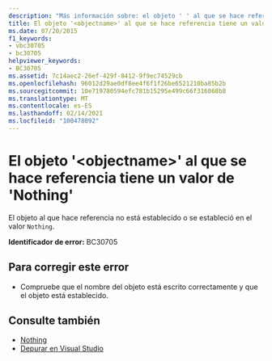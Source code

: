 ```yaml
---
description: "Más información sobre: el objeto ' ' al que se hace referencia <objectname> tiene un valor de ' Nothing '"
title: El objeto '<objectname>' al que se hace referencia tiene un valor de 'Nothing'
ms.date: 07/20/2015
f1_keywords:
- vbc30705
- bc30705
helpviewer_keywords:
- BC30705
ms.assetid: 7c14aec2-26ef-429f-8412-9f9ec74529cb
ms.openlocfilehash: 96012d29ae0df8ee4f6f1f26be6521210ba85b2b
ms.sourcegitcommit: 10e719780594efc781b15295e499c66f316068b8
ms.translationtype: MT
ms.contentlocale: es-ES
ms.lasthandoff: 02/14/2021
ms.locfileid: "100478092"
---
```

# <a name="referenced-object-objectname-has-a-value-of-nothing"></a>El objeto '\<objectname>' al que se hace referencia tiene un valor de 'Nothing'

El objeto al que hace referencia no está establecido o se estableció en el valor `Nothing`.  
  
 **Identificador de error:** BC30705  
  
## <a name="to-correct-this-error"></a>Para corregir este error  
  
- Compruebe que el nombre del objeto está escrito correctamente y que el objeto está establecido.  
  
## <a name="see-also"></a>Consulte también

- [Nothing](../language-reference/nothing.md)
- [Depurar en Visual Studio](/visualstudio/debugger/debugger-feature-tour)
